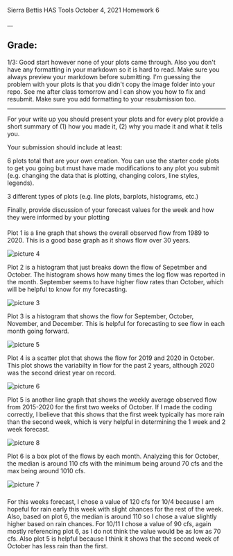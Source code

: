 Sierra Bettis
HAS Tools
October 4, 2021
Homework 6

__
## Grade: 
1/3: Good start however none of your plots came through. Also you don't have any formatting in your markdown so it is hard to read. Make sure you always preview your markdown before submitting. 
I'm guessing the problem with your plots is that you didn't copy the image folder into your repo. See me after class tomorrow and I can show you how to fix and resubmit.  Make sure you add formatting to your resubmission too. 

___

For your write up you should present your plots and for 
every plot provide a short summary of (1) how you made it, 
(2) why you made it and what it tells you.

Your submission should include at least:

6 plots total that are your own creation. You can use the 
starter code plots to get you going but must have made 
modifications to any plot you submit (e.g. changing the 
data that is plotting, changing colors, line styles, legends).

3 different types of plots (e.g. line plots, barplots, 
histograms, etc.)

Finally, provide discussion of your forecast values for the 
week and how they were informed by your plotting

####
Plot 1 is a line graph that shows the overall observed flow from 1989 to 2020. This is a good base graph as it shows flow over 30 years. 

![picture 4](../../images/0fc869d87377c6e548bee90f218350335f271abb0e30defaec2e2e5dc54ae7b1.png)  


Plot 2 is a histogram that just breaks down the flow of Sepetmber and October. The histogram shows how many times the log flow was reported in the month. September seems to have higher flow rates than October, which will be helpful to know for my forecasting. 


![picture 3](../../images/0d54cf9195245e5b895fe0fd7ae53051d300097283fca4f5a5b4b565ca15176f.png)  


Plot 3 is a histogram that shows the flow for September, October, November, and December. This is helpful for forecasting to see flow in each month going forward. 

![picture 5](../../images/f034c0757f0c14bcbcd87054b62a7cdff42df2b801ae0ae98c7afd7eb491e3a3.png)  


Plot 4 is a scatter plot that shows the flow for 2019 and 2020 in October. This plot shows the variabilty in flow for the past 2 years, although 2020 was the second driest year on record. 

![picture 6](../../images/232d16757d20a867cef6aaba0ca7a6c421498a27cd7b8b94a4def8116b4529d4.png)  


Plot 5 is another line graph that shows the weekly average observed flow from 2015-2020 for the first two weeks of October. If I made the coding correctly, I believe that this shows that the first week typically has more rain than the second week, which is very helpful in determining the 1 week and 2 week forecast. 

![picture 8](../../images/e25434e47a18435a7b5785a249f5d415b0b2f57f1e3f567ab64b62d680034bef.png)  


Plot 6 is a box plot of the flows by each month. Analyzing this for October, the median is around 110 cfs with the minimum being around 70 cfs and the max being around 1010 cfs. 

![picture 7](../../images/3cdb1add21a810176c8f876367126ebd3fcf9133f78bb46bcf59d234eec25022.png)  


###
For this weeks forecast, I chose a value of 120 cfs for 10/4 because I am hopeful for rain early this week with slight chances for the rest of the week. Also, based on plot 6, the median is around 110 so I chose a value slightly higher based on rain chances. For 10/11 I chose a value of 90 cfs, again mostly referencing plot 6, as I do not think the value would be as low as 70 cfs. Also plot 5 is helpful because I think it shows that the second week of October has less rain than the first. 